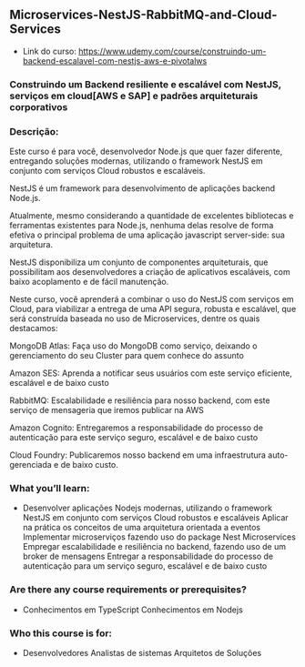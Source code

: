 ## Microservices-NestJS-RabbitMQ-and-Cloud-Services
- Link do curso: https://www.udemy.com/course/construindo-um-backend-escalavel-com-nestjs-aws-e-pivotalws

### Construindo um Backend resiliente e escalável com NestJS, serviços em cloud[AWS e SAP] e padrões arquiteturais corporativos

### Descrição:

Este curso é para você, desenvolvedor Node.js que quer fazer diferente, entregando soluções modernas, utilizando o framework NestJS em conjunto com serviços Cloud robustos e escaláveis.

NestJS é um framework para desenvolvimento de aplicações backend Node.js.

Atualmente, mesmo considerando a quantidade de excelentes bibliotecas e ferramentas existentes para Node.js, nenhuma delas resolve de forma efetiva o principal problema de uma aplicação javascript server-side: sua arquitetura.

NestJS disponibiliza um conjunto de componentes arquiteturais, que possibilitam aos desenvolvedores a criação de aplicativos escaláveis, com baixo acoplamento e de fácil manutenção.

Neste curso, você aprenderá a combinar o uso do NestJS com serviços em Cloud, para viabilizar a entrega de uma API segura, robusta e escalável, que será construída baseada no uso de Microservices, dentre os quais destacamos:

MongoDB Atlas: Faça uso do MongoDB como serviço, deixando o gerenciamento do seu Cluster para quem conhece do assunto 

Amazon SES: Aprenda a notificar seus usuários com este serviço eficiente, escalável e de baixo custo

RabbitMQ: Escalabilidade e resiliência para nosso backend, com este serviço de mensageria que iremos publicar na AWS

Amazon Cognito: Entregaremos a responsabilidade do processo de autenticação para este serviço seguro, escalável e de baixo custo

Cloud Foundry: Publicaremos nosso backend em uma infraestrutura auto-gerenciada e de baixo custo.

### What you’ll learn:
  - Desenvolver aplicações Nodejs modernas, utilizando o framework NestJS em conjunto com serviços Cloud robustos e escaláveis
Aplicar na prática os conceitos de uma arquitetura orientada a eventos
Implementar microserviços fazendo uso do package Nest Microservices
Empregar escalabilidade e resiliência no backend, fazendo uso de um broker de mensagens
Entregar a responsabilidade do processo de autenticação para um serviço seguro, escalável e de baixo custo
### Are there any course requirements or prerequisites?
  - Conhecimentos em TypeScript
Conhecimentos em Nodejs
### Who this course is for:
  - Desenvolvedores
Analistas de sistemas
Arquitetos de Soluções
